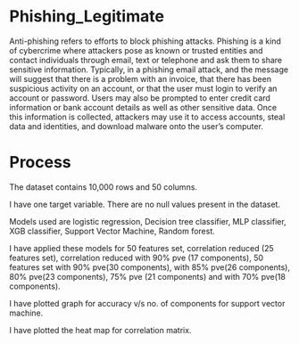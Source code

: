 # Phishing_Legitimate
Anti-phishing refers to efforts to block phishing attacks. Phishing is a kind of cybercrime where attackers pose as known or trusted entities and contact individuals through email, text or telephone and ask them to share sensitive information. Typically, in a phishing email attack, and the message will suggest that there is a problem with an invoice, that there has been suspicious activity on an account, or that the user must login to verify an account or password. Users may also be prompted to enter credit card information or bank account details as well as other sensitive data. Once this information is collected, attackers may use it to access accounts, steal data and identities, and download malware onto the user’s computer.

# Process
The dataset contains 10,000 rows and 50 columns.

I have one target variable.
There are no null values present in the dataset.

Models used are logistic regression, Decision tree classifier, MLP classifier, XGB classifier, Support Vector Machine, Random forest.

I have applied these models for 50 features set, correlation reduced (25 features set), correlation reduced with 90% pve (17 components), 50 features set with 90% pve(30 components), with 85% pve(26 components), 80% pve(23 components), 75% pve (21 components) and with 70% pve(18 components).

I have plotted graph for accuracy v/s no. of components for support vector machine.

I have plotted the heat map for correlation matrix.
